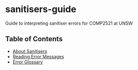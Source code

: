 # sanitisers-guide
Guide to interpreting sanitiser errors for COMP2521 at UNSW

## Table of Contents
- [About Sanitisers](sanitisers)
- [Reading Error Messages](errmsg)
- [Error Glossary](glossary)